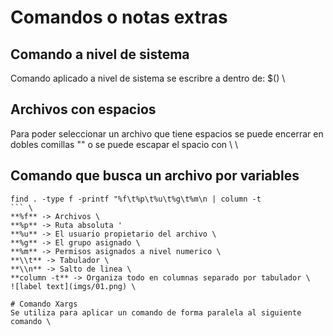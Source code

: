 # Comandos o notas extras

## Comando a nivel de sistema
Comando aplicado a nivel de sistema se escribre a dentro de: $() \

## Archivos con espacios
Para poder seleccionar un archivo que tiene espacios se puede encerrar en dobles comillas "" o se puede escapar el spacio con \\ \

## Comando que busca un archivo por variables
```
find . -type f -printf "%f\t%p\t%u\t%g\t%m\n | column -t
``` \
**%f** -> Archivos \
**%p** -> Ruta absoluta '
**%u** -> El usuario propietario del archivo \
**%g** -> El grupo asignado \
**%m** -> Permisos asignados a nivel numerico \
**\\t** -> Tabulador \
**\\n** -> Salto de linea \
**column -t** -> Organiza todo en columnas separado por tabulador \
![label text](imgs/01.png) \

# Comando Xargs
Se utiliza para aplicar un comando de forma paralela al siguiente comando \
